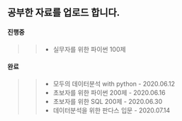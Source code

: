 ## 공부한 자료를 업로드 합니다.

#### 진행중
>>- 실무자를 위한 파이썬 100제 


#### 완료
>>- 모두의 데이터분석 with python - 2020.06.12
>>- 초보자를 위한 파이썬 200제 - 2020.06.16
>>- 초보자를 위한 SQL 200제 - 2020.06.30
>>- 데이터분석을 위한 판다스 입문 - 2020.07.14